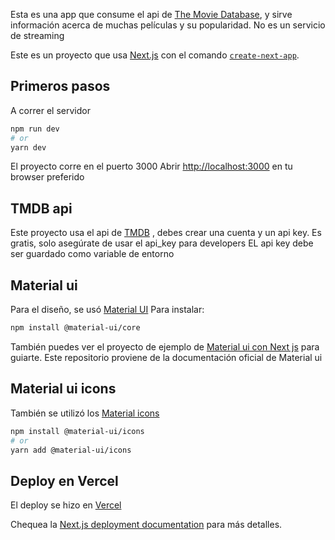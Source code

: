 Esta es una app que consume el api de [The Movie Database](https://www.themoviedb.org/), y sirve información acerca de muchas películas y su popularidad. No es un servicio de streaming

Este es un proyecto que usa [Next.js](https://nextjs.org/) con el comando [`create-next-app`](https://github.com/vercel/next.js/tree/canary/packages/create-next-app).

## Primeros pasos
A correr el servidor

```bash
npm run dev
# or
yarn dev
```
El proyecto corre en el puerto 3000
Abrir [http://localhost:3000](http://localhost:3000) en tu browser preferido

## TMDB api
Este proyecto usa el api de [TMDB](https://www.themoviedb.org/) , debes crear una cuenta y un api key. Es gratis, solo asegúrate de usar el api_key para developers
EL api key debe ser guardado como variable de entorno

## Material ui
Para el diseño, se usó [Material UI](https://material-ui.com)
Para instalar:
```bash
npm install @material-ui/core
```
También puedes ver el proyecto de ejemplo de [Material ui con Next js](https://github.com/mui-org/material-ui/tree/master/examples/nextjs) para guiarte. Este repositorio proviene de la documentación oficial de Material ui

## Material ui icons
También se utilizó los [Material icons](https://material-ui.com/components/icons/#icons)
```bash
npm install @material-ui/icons
# or
yarn add @material-ui/icons
```

## Deploy en Vercel

El deploy se hizo en [Vercel](https://vercel.com/new?utm_medium=default-template&filter=next.js&utm_source=create-next-app&utm_campaign=create-next-app-readme)

Chequea la [Next.js deployment documentation](https://nextjs.org/docs/deployment) para más detalles.
